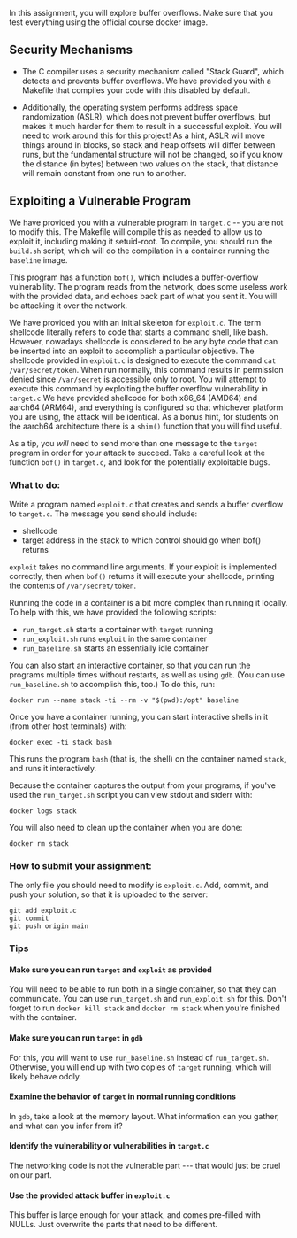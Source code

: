 In this assignment, you will explore buffer overflows. Make sure
that you test everything using the official course docker image.

## Security Mechanisms

 * The C compiler uses a security mechanism called "Stack Guard",
   which detects and prevents buffer overflows. We have provided
   you with a Makefile that compiles your code with this disabled
   by default.

 * Additionally, the operating system performs address space
   randomization (ASLR), which does not prevent buffer overflows, but
   makes it much harder for them to result in a successful
   exploit. You will need to work around this for this project!  As a
   hint, ASLR will move things around in blocks, so stack and heap
   offsets will differ between runs, but the fundamental structure
   will not be changed, so if you know the distance (in bytes) between
   two values on the stack, that distance will remain constant from
   one run to another.

## Exploiting a Vulnerable Program

We have provided you with a vulnerable program in `target.c` -- you are
not to modify this. The Makefile will compile this as needed to allow
us to exploit it, including making it setuid-root. To compile, you
should run the `build.sh` script, which will do the compilation in a
container running the `baseline` image.

This program has a function `bof()`, which includes a buffer-overflow
vulnerability. The program reads from the network, does some useless
work with the provided data, and echoes back part of what you sent
it. You will be attacking it over the network.

We have provided you with an initial skeleton for `exploit.c`.  The
term shellcode literally refers to code that starts a command shell,
like bash. However, nowadays shellcode is considered to be any byte
code that can be inserted into an exploit to accomplish a particular
objective. The shellcode provided in `exploit.c` is designed to
execute the command `cat /var/secret/token`. When run normally, this
command results in permission denied since `/var/secret` is accessible
only to root. You will attempt to execute this command by exploiting
the buffer overflow vulnerability in `target.c` We have provided
shellcode for both x86_64 (AMD64) and aarch64 (ARM64), and everything
is configured so that whichever platform you are using, the attack
will be identical. As a bonus hint, for students on the aarch64
architecture there is a `shim()` function that you will find useful.

As a tip, you *will* need to send more than one message to the `target`
program in order for your attack to succeed. Take a careful look at
the function `bof()` in `target.c`, and look for the potentially
exploitable bugs.

### What to do:

Write a program named `exploit.c` that creates and sends a buffer
overflow to `target.c`. The message you send should include:

 - shellcode
 - target address in the stack to which control should go
   when bof() returns

`exploit` takes no command line arguments. If your exploit is
implemented correctly, then when `bof()` returns it will execute your
shellcode, printing the contents of `/var/secret/token`.

Running the code in a container is a bit more complex than running it
locally. To help with this, we have provided the following scripts:

 * `run_target.sh` starts a container with `target` running
 * `run_exploit.sh` runs `exploit` in the same container
 * `run_baseline.sh` starts an essentially idle container

You can also start an interactive container, so that you can run the
programs multiple times without restarts, as well as using `gdb`. (You
can use `run_baseline.sh` to accomplish this, too.) To do this, run:

    docker run --name stack -ti --rm -v "$(pwd):/opt" baseline

Once you have a container running, you can start interactive shells in
it (from other host terminals) with:

    docker exec -ti stack bash

This runs the program `bash` (that is, the shell) on the container
named `stack`, and runs it interactively.

Because the container captures the output from your programs, if you've used
the `run_target.sh` script you can view stdout and stderr with:

    docker logs stack

You will also need to clean up the container when you are done:

    docker rm stack

### How to submit your assignment:

The only file you should need to modify is `exploit.c`. Add, commit, and
push your solution, so that it is uploaded to the server:

    git add exploit.c
    git commit
    git push origin main

### Tips

#### Make sure you can run `target` and `exploit` as provided

You will need to be able to run both in a single container, so that
they can communicate. You can use `run_target.sh` and `run_exploit.sh`
for this.  Don't forget to run `docker kill stack` and `docker rm
stack` when you're finished with the container.

#### Make sure you can run `target` in `gdb`

For this, you will want to use `run_baseline.sh` instead of
`run_target.sh`.  Otherwise, you will end up with two copies of `target`
running, which will likely behave oddly.

#### Examine the behavior of `target` in normal running conditions

In `gdb`, take a look at the memory layout. What information can you
gather, and what can you infer from it?

#### Identify the vulnerability or vulnerabilities in `target.c`

The networking code is not the vulnerable part --- that would just be
cruel on our part.

#### Use the provided attack buffer in `exploit.c`

This buffer is large enough for your attack, and comes pre-filled with
NULLs. Just overwrite the parts that need to be different.

